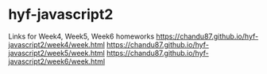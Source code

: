 # hyf-javascript2

Links for Week4, Week5, Week6 homeworks
https://chandu87.github.io/hyf-javascript2/week4/week.html
https://chandu87.github.io/hyf-javascript2/week5/week.html
https://chandu87.github.io/hyf-javascript2/week6/week.html
